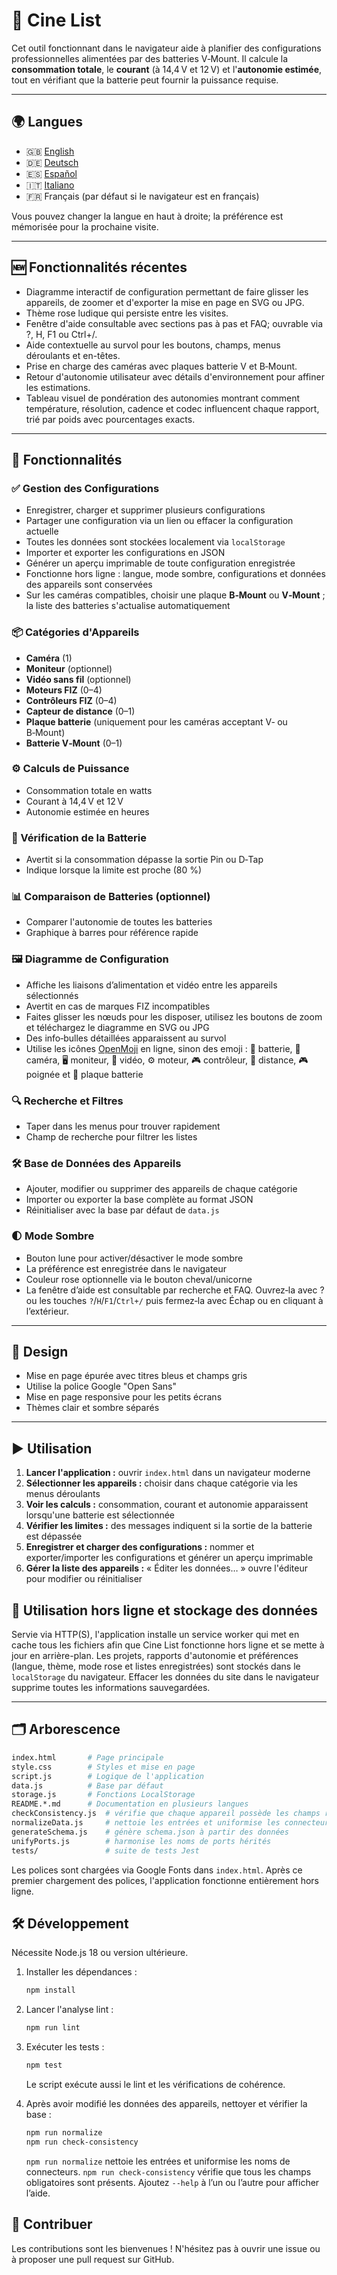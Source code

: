 # 🎥 Cine List

Cet outil fonctionnant dans le navigateur aide à planifier des configurations professionnelles alimentées par des batteries V‑Mount. Il calcule la **consommation totale**, le **courant** (à 14,4 V et 12 V) et l'**autonomie estimée**, tout en vérifiant que la batterie peut fournir la puissance requise.

---

## 🌍 Langues
- 🇬🇧 [English](README.en.md)
- 🇩🇪 [Deutsch](README.de.md)
- 🇪🇸 [Español](README.es.md)
- 🇮🇹 [Italiano](README.it.md)
- 🇫🇷 Français (par défaut si le navigateur est en français)

Vous pouvez changer la langue en haut à droite; la préférence est mémorisée pour la prochaine visite.

---

## 🆕 Fonctionnalités récentes
- Diagramme interactif de configuration permettant de faire glisser les appareils, de zoomer et d'exporter la mise en page en SVG ou JPG.
- Thème rose ludique qui persiste entre les visites.
- Fenêtre d'aide consultable avec sections pas à pas et FAQ; ouvrable via ?, H, F1 ou Ctrl+/.
- Aide contextuelle au survol pour les boutons, champs, menus déroulants et en-têtes.
- Prise en charge des caméras avec plaques batterie V et B‑Mount.
- Retour d'autonomie utilisateur avec détails d'environnement pour affiner les estimations.
- Tableau visuel de pondération des autonomies montrant comment température, résolution, cadence et codec influencent chaque rapport, trié par poids avec pourcentages exacts.

---

## 🔧 Fonctionnalités

### ✅ Gestion des Configurations
- Enregistrer, charger et supprimer plusieurs configurations
- Partager une configuration via un lien ou effacer la configuration actuelle
- Toutes les données sont stockées localement via `localStorage`
- Importer et exporter les configurations en JSON
- Générer un aperçu imprimable de toute configuration enregistrée
- Fonctionne hors ligne : langue, mode sombre, configurations et données des appareils sont conservées
- Sur les caméras compatibles, choisir une plaque **B‑Mount** ou **V‑Mount** ; la liste des batteries s'actualise automatiquement

### 📦 Catégories d'Appareils
- **Caméra** (1)
- **Moniteur** (optionnel)
- **Vidéo sans fil** (optionnel)
- **Moteurs FIZ** (0–4)
- **Contrôleurs FIZ** (0–4)
- **Capteur de distance** (0–1)
- **Plaque batterie** (uniquement pour les caméras acceptant V‑ ou B‑Mount)
- **Batterie V‑Mount** (0–1)

### ⚙️ Calculs de Puissance
- Consommation totale en watts
- Courant à 14,4 V et 12 V
- Autonomie estimée en heures

### 🔋 Vérification de la Batterie
- Avertit si la consommation dépasse la sortie Pin ou D‑Tap
- Indique lorsque la limite est proche (80 %)

### 📊 Comparaison de Batteries (optionnel)
- Comparer l'autonomie de toutes les batteries
- Graphique à barres pour référence rapide

### 🖼 Diagramme de Configuration
- Affiche les liaisons d’alimentation et vidéo entre les appareils sélectionnés
- Avertit en cas de marques FIZ incompatibles
- Faites glisser les nœuds pour les disposer, utilisez les boutons de zoom et téléchargez le diagramme en SVG ou JPG
- Des info‑bulles détaillées apparaissent au survol
- Utilise les icônes [OpenMoji](https://openmoji.org/) en ligne, sinon des emoji :
  🔋 batterie, 🎥 caméra, 🖥️ moniteur, 📡 vidéo, ⚙️ moteur,
  🎮 contrôleur, 📐 distance, 🎮 poignée et 🔌 plaque batterie

### 🔍 Recherche et Filtres
- Taper dans les menus pour trouver rapidement
- Champ de recherche pour filtrer les listes

### 🛠 Base de Données des Appareils
- Ajouter, modifier ou supprimer des appareils de chaque catégorie
- Importer ou exporter la base complète au format JSON
- Réinitialiser avec la base par défaut de `data.js`

### 🌓 Mode Sombre
- Bouton lune pour activer/désactiver le mode sombre
- La préférence est enregistrée dans le navigateur
- Couleur rose optionnelle via le bouton cheval/unicorne
- La fenêtre d’aide est consultable par recherche et FAQ. Ouvrez‑la avec ? ou les touches `?`/`H`/`F1`/`Ctrl+/` puis fermez‑la avec Échap ou en cliquant à l’extérieur.

---

## 🎨 Design
- Mise en page épurée avec titres bleus et champs gris
- Utilise la police Google "Open Sans"
- Mise en page responsive pour les petits écrans
- Thèmes clair et sombre séparés

---

## ▶️ Utilisation
1. **Lancer l'application :** ouvrir `index.html` dans un navigateur moderne
2. **Sélectionner les appareils :** choisir dans chaque catégorie via les menus déroulants
3. **Voir les calculs :** consommation, courant et autonomie apparaissent lorsqu'une batterie est sélectionnée
4. **Vérifier les limites :** des messages indiquent si la sortie de la batterie est dépassée
5. **Enregistrer et charger des configurations :** nommer et exporter/importer les configurations et générer un aperçu imprimable
6. **Gérer la liste des appareils :** « Éditer les données… » ouvre l'éditeur pour modifier ou réinitialiser

## 📡 Utilisation hors ligne et stockage des données

Servie via HTTP(S), l'application installe un service worker qui met en cache
tous les fichiers afin que Cine List fonctionne hors ligne et se mette à jour en
arrière-plan. Les projets, rapports d'autonomie et préférences (langue, thème,
mode rose et listes enregistrées) sont stockés dans le `localStorage` du
navigateur. Effacer les données du site dans le navigateur supprime toutes les
informations sauvegardées.

---

## 🗂️ Arborescence
```bash
index.html       # Page principale
style.css        # Styles et mise en page
script.js        # Logique de l'application
data.js          # Base par défaut
storage.js       # Fonctions LocalStorage
README.*.md      # Documentation en plusieurs langues
checkConsistency.js  # vérifie que chaque appareil possède les champs requis
normalizeData.js     # nettoie les entrées et uniformise les connecteurs
generateSchema.js    # génère schema.json à partir des données
unifyPorts.js        # harmonise les noms de ports hérités
tests/               # suite de tests Jest
```
Les polices sont chargées via Google Fonts dans `index.html`.
Après ce premier chargement des polices, l'application fonctionne entièrement hors ligne.

## 🛠️ Développement
Nécessite Node.js 18 ou version ultérieure.
1. Installer les dépendances :
   ```bash
   npm install
   ```
2. Lancer l'analyse lint :
   ```bash
   npm run lint
   ```
3. Exécuter les tests :
   ```bash
   npm test
   ```
   Le script exécute aussi le lint et les vérifications de cohérence.

4. Après avoir modifié les données des appareils, nettoyer et vérifier la base :
   ```bash
   npm run normalize
   npm run check-consistency
   ```
   `npm run normalize` nettoie les entrées et uniformise les noms de connecteurs. `npm run check-consistency` vérifie que tous les champs obligatoires sont présents. Ajoutez `--help` à l’un ou l’autre pour afficher l’aide.

## 🤝 Contribuer
Les contributions sont les bienvenues ! N'hésitez pas à ouvrir une issue ou à proposer une pull request sur GitHub.

